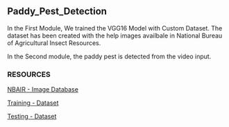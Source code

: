 ## Paddy_Pest_Detection


In the First Module, We trained the VGG16 Model with Custom Dataset. The dataset has been created with the help images availbale in National Bureau of Agricultural Insect Resources.

In the Second module, the paddy pest is detected from the video input. 



### RESOURCES

[NBAIR - Image Database](https://databases.nbair.res.in/insectpests/pestsearch.php?cropname=Rice)

[Training - Dataset](https://drive.google.com/drive/folders/13lYfE1itkKGwHrG_dGR5S7zb4S0DUhhw?usp=sharing)

[Testing - Dataset](https://drive.google.com/drive/folders/1IYJyp9I10F1m-I928ac-KJqj7yKTdSmv?usp=sharing)

